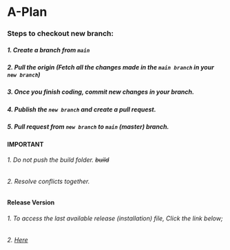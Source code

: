 # A-Plan

### Steps to checkout new branch:

##### 1. **Create** a branch from `main`
##### 2. **Pull** the origin (Fetch all the changes made in the `main branch` in your `new branch`)
##### 3. Once you finish coding, **commit** new changes in your branch.
##### 4. Publish the `new branch` and create a **pull request**.
##### 5. **Pull request** from `new branch` to `main` (master) branch.

**IMPORTANT**

###### 1. Do not push the build folder. ~~build~~
###### 2. Resolve conflicts together.

**Release Version**
###### 1. To access the last available release (installation) file, Click the link below;
###### 2. [Here](https://github.com/DB-Netz-AutomatedPlanning/AutoPlan-QT/releases)

